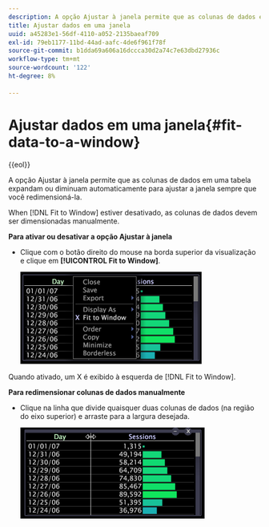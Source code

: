 ```yaml
---
description: A opção Ajustar à janela permite que as colunas de dados em uma tabela expandam ou diminuam automaticamente para ajustar a janela sempre que você redimensioná-la.
title: Ajustar dados em uma janela
uuid: a45283e1-56df-4110-a052-2135baeaf709
exl-id: 79eb1177-11bd-44ad-aafc-4de6f961f78f
source-git-commit: b1dda69a606a16dccca30d2a74c7e63dbd27936c
workflow-type: tm+mt
source-wordcount: '122'
ht-degree: 8%

---
```


# Ajustar dados em uma janela{#fit-data-to-a-window}

{{eol}}

A opção Ajustar à janela permite que as colunas de dados em uma tabela expandam ou diminuam automaticamente para ajustar a janela sempre que você redimensioná-la.

When [!DNL Fit to Window] estiver desativado, as colunas de dados devem ser dimensionadas manualmente.

**Para ativar ou desativar a opção Ajustar à janela**

* Clique com o botão direito do mouse na borda superior da visualização e clique em **[!UICONTROL Fit to Window]**.

   ![](assets/mnu_Table_Fit.png)

Quando ativado, um X é exibido à esquerda de [!DNL Fit to Window].

**Para redimensionar colunas de dados manualmente**

* Clique na linha que divide quaisquer duas colunas de dados (na região do eixo superior) e arraste para a largura desejada.

   ![](assets/mnu_Table_Resize.png)
